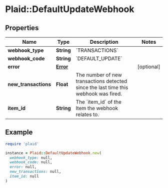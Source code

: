 # Plaid::DefaultUpdateWebhook

## Properties

| Name | Type | Description | Notes |
| ---- | ---- | ----------- | ----- |
| **webhook_type** | **String** | &#x60;TRANSACTIONS&#x60; |  |
| **webhook_code** | **String** | &#x60;DEFAULT_UPDATE&#x60; |  |
| **error** | [**Error**](Error.md) |  | [optional] |
| **new_transactions** | **Float** | The number of new transactions detected since the last time this webhook was fired. |  |
| **item_id** | **String** | The &#x60;item_id&#x60; of the Item the webhook relates to. |  |

## Example

```ruby
require 'plaid'

instance = Plaid::DefaultUpdateWebhook.new(
  webhook_type: null,
  webhook_code: null,
  error: null,
  new_transactions: null,
  item_id: null
)
```

